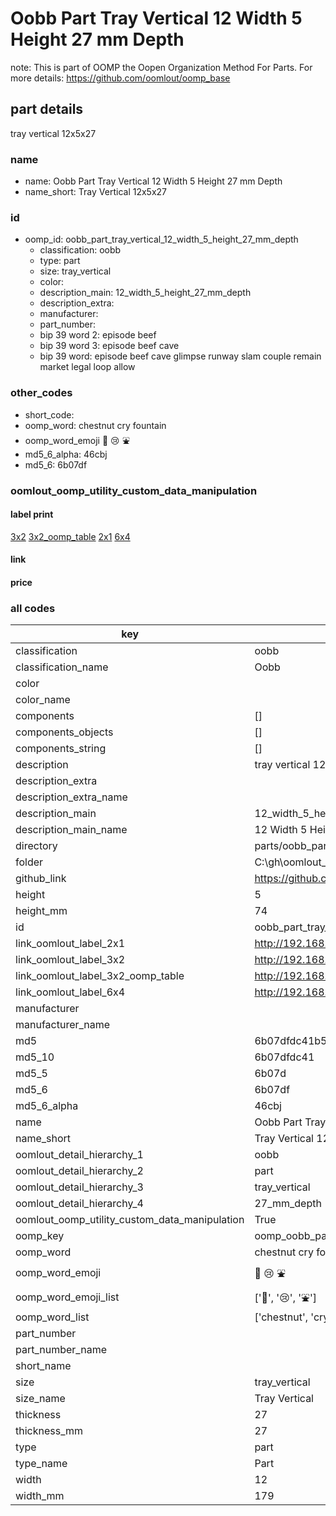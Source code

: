 # Oobb Part Tray Vertical 12 Width 5 Height 27 mm Depth  

note: This is part of OOMP the Oopen Organization Method For Parts. For more details: https://github.com/oomlout/oomp_base

##  part details
  



tray vertical 12x5x27



### name
* name: Oobb Part Tray Vertical 12 Width 5 Height 27 mm Depth
* name_short: Tray Vertical 12x5x27 
### id
* oomp_id: oobb_part_tray_vertical_12_width_5_height_27_mm_depth
  * classification: oobb
  * type: part
  * size: tray_vertical
  * color: 
  * description_main: 12_width_5_height_27_mm_depth
  * description_extra: 
  * manufacturer: 
  * part_number: 
  * bip 39 word 2: episode beef
  * bip 39 word 3: episode beef cave
  * bip 39 word: episode beef cave glimpse runway slam couple remain market legal loop allow

### other_codes
* short_code: 
* oomp_word: chestnut cry fountain
* oomp_word_emoji :chestnut: :cry: :fountain:
* md5_6_alpha: 46cbj
* md5_6: 6b07df






### oomlout_oomp_utility_custom_data_manipulation
#### label print
[3x2](http://192.168.1.245:1112/?label=oomp%2046cbj)
[3x2_oomp_table](http://192.168.1.108:1112/?label=oomp%2046cbj)
[2x1](http://192.168.1.242:1112/?label=oomp%2046cbj)
[6x4](http://192.168.1.55:1112/?label=oomp%2046cbj)    

#### link

                              

#### price







### all codes 
| key | value |  
| --- | --- |  
| classification | oobb |  
| classification_name | Oobb |  
| color |  |  
| color_name |  |  
| components | [] |  
| components_objects | [] |  
| components_string | [] |  
| description | tray vertical 12x5x27 |  
| description_extra |  |  
| description_extra_name |  |  
| description_main | 12_width_5_height_27_mm_depth |  
| description_main_name | 12 Width 5 Height 27 mm Depth |  
| directory | parts/oobb_part_tray_vertical_12_width_5_height_27_mm_depth |  
| folder | C:\gh\oomlout_oobb_version_4_generated_parts\parts\oobb_part_tray_vertical_12_width_5_height_27_mm_depth |  
| github_link | https://github.com/oomlout/oomlout_oomp_part_src/tree/main/parts/oobb_part_tray_vertical_12_width_5_height_27_mm_depth |  
| height | 5 |  
| height_mm | 74 |  
| id | oobb_part_tray_vertical_12_width_5_height_27_mm_depth |  
| link_oomlout_label_2x1 | http://192.168.1.242:1112/?label=oomp%2046cbj |  
| link_oomlout_label_3x2 | http://192.168.1.245:1112/?label=oomp%2046cbj |  
| link_oomlout_label_3x2_oomp_table | http://192.168.1.108:1112/?label=oomp%2046cbj |  
| link_oomlout_label_6x4 | http://192.168.1.55:1112/?label=oomp%2046cbj |  
| manufacturer |  |  
| manufacturer_name |  |  
| md5 | 6b07dfdc41b586272c5eb6324985025f |  
| md5_10 | 6b07dfdc41 |  
| md5_5 | 6b07d |  
| md5_6 | 6b07df |  
| md5_6_alpha | 46cbj |  
| name | Oobb Part Tray Vertical 12 Width 5 Height 27 mm Depth |  
| name_short | Tray Vertical 12x5x27  |  
| oomlout_detail_hierarchy_1 | oobb |  
| oomlout_detail_hierarchy_2 | part |  
| oomlout_detail_hierarchy_3 | tray_vertical |  
| oomlout_detail_hierarchy_4 | 27_mm_depth |  
| oomlout_oomp_utility_custom_data_manipulation | True |  
| oomp_key | oomp_oobb_part_tray_vertical_12_width_5_height_27_mm_depth |  
| oomp_word | chestnut cry fountain |  
| oomp_word_emoji | :chestnut: :cry: :fountain: |  
| oomp_word_emoji_list | [':chestnut:', ':cry:', ':fountain:'] |  
| oomp_word_list | ['chestnut', 'cry', 'fountain'] |  
| part_number |  |  
| part_number_name |  |  
| short_name |  |  
| size | tray_vertical |  
| size_name | Tray Vertical |  
| thickness | 27 |  
| thickness_mm | 27 |  
| type | part |  
| type_name | Part |  
| width | 12 |  
| width_mm | 179 |  
